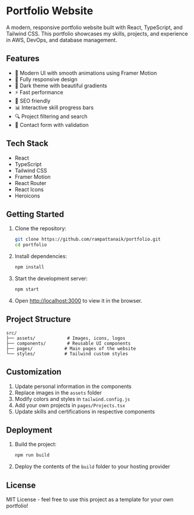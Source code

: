 # Portfolio Website

A modern, responsive portfolio website built with React, TypeScript, and Tailwind CSS. This portfolio showcases my skills, projects, and experience in AWS, DevOps, and database management.

## Features

- 🎨 Modern UI with smooth animations using Framer Motion
- 📱 Fully responsive design
- 🌙 Dark theme with beautiful gradients
- ⚡ Fast performance
- 🎯 SEO friendly
- 📊 Interactive skill progress bars
- 🔍 Project filtering and search
- 📝 Contact form with validation

## Tech Stack

- React
- TypeScript
- Tailwind CSS
- Framer Motion
- React Router
- React Icons
- Heroicons

## Getting Started

1. Clone the repository:
   ```bash
   git clone https://github.com/rampattanaik/portfolio.git
   cd portfolio
   ```

2. Install dependencies:
   ```bash
   npm install
   ```

3. Start the development server:
   ```bash
   npm start
   ```

4. Open [http://localhost:3000](http://localhost:3000) to view it in the browser.

## Project Structure

```
src/
├── assets/            # Images, icons, logos
├── components/        # Reusable UI components
├── pages/            # Main pages of the website
└── styles/           # Tailwind custom styles
```

## Customization

1. Update personal information in the components
2. Replace images in the `assets` folder
3. Modify colors and styles in `tailwind.config.js`
4. Add your own projects in `pages/Projects.tsx`
5. Update skills and certifications in respective components

## Deployment

1. Build the project:
   ```bash
   npm run build
   ```

2. Deploy the contents of the `build` folder to your hosting provider

## License

MIT License - feel free to use this project as a template for your own portfolio!
